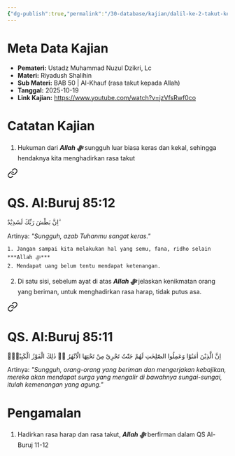 ```yaml
---
{"dg-publish":true,"permalink":"/30-database/kajian/dalil-ke-2-takut-kepada-allah/","tags":["kajian"]}
---
```





# Meta Data Kajian 
<div><ul class="dataview list-view-ul"><li><span><strong>Pemateri:</strong> Ustadz Muhammad Nuzul Dzikri, Lc</span></li><li><span><strong>Materi:</strong> Riyadush Shalihin</span></li><li><span><strong>Sub Materi:</strong> BAB 50 | Al-Khauf (rasa takut kepada Allah)</span></li><li><span><strong>Tanggal:</strong> 2025-10-19</span></li><li><span><strong>Link Kajian:</strong> <a rel="noopener nofollow" class="external-link" href="https://www.youtube.com/watch?v=jzVfsRwf0co" target="_blank">https://www.youtube.com/watch?v=jzVfsRwf0co</a></span></li></ul></div>

# Catatan Kajian
1. Hukuman dari ***Allah ﷻ*** sungguh luar biasa keras dan kekal, sehingga hendaknya kita menghadirkan rasa takut
<div class="transclusion internal-embed is-loaded"><a class="markdown-embed-link" href="/30-database/al-quran/all-surah/#qs-al-buruj-85-12" aria-label="Open link"><svg xmlns="http://www.w3.org/2000/svg" width="24" height="24" viewBox="0 0 24 24" fill="none" stroke="currentColor" stroke-width="2" stroke-linecap="round" stroke-linejoin="round" class="svg-icon lucide-link"><path d="M10 13a5 5 0 0 0 7.54.54l3-3a5 5 0 0 0-7.07-7.07l-1.72 1.71"></path><path d="M14 11a5 5 0 0 0-7.54-.54l-3 3a5 5 0 0 0 7.07 7.07l1.71-1.71"></path></svg></a><div class="markdown-embed">



# QS. Al:Buruj 85:12
اِنَّ بَطْشَ رَبِّكَ لَشَدِيْدٌ ۗ 

Artinya: *"Sungguh, azab Tuhanmu sangat keras."*



</div></div>

	1. Jangan sampai kita melakukan hal yang semu, fana, ridho selain ***Allah ﷻ*** 
	2. Mendapat uang belum tentu mendapat ketenangan.
2. Di satu sisi, sebelum ayat di atas ***Allah ﷻ*** jelaskan kenikmatan orang yang beriman, untuk menghadirkan rasa harap, tidak putus asa.
<div class="transclusion internal-embed is-loaded"><a class="markdown-embed-link" href="/30-database/al-quran/all-surah/#qs-al-buruj-85-11" aria-label="Open link"><svg xmlns="http://www.w3.org/2000/svg" width="24" height="24" viewBox="0 0 24 24" fill="none" stroke="currentColor" stroke-width="2" stroke-linecap="round" stroke-linejoin="round" class="svg-icon lucide-link"><path d="M10 13a5 5 0 0 0 7.54.54l3-3a5 5 0 0 0-7.07-7.07l-1.72 1.71"></path><path d="M14 11a5 5 0 0 0-7.54-.54l-3 3a5 5 0 0 0 7.07 7.07l1.71-1.71"></path></svg></a><div class="markdown-embed">



# QS. Al:Buruj 85:11
اِنَّ الَّذِيْنَ اٰمَنُوْا وَعَمِلُوا الصّٰلِحٰتِ لَهُمْ جَنّٰتٌ تَجْرِيْ مِنْ تَحْتِهَا الْاَنْهٰرُ ەۗ ذٰلِكَ الْفَوْزُ الْكَبِيْرُۗ

Artinya: *"Sungguh, orang-orang yang beriman dan mengerjakan kebajikan, mereka akan mendapat surga yang mengalir di bawahnya sungai-sungai, itulah kemenangan yang agung."*



</div></div>


# Pengamalan
1. Hadirkan rasa harap dan rasa takut, ***Allah ﷻ*** berfirman dalam QS Al-Buruj 11-12
 
 